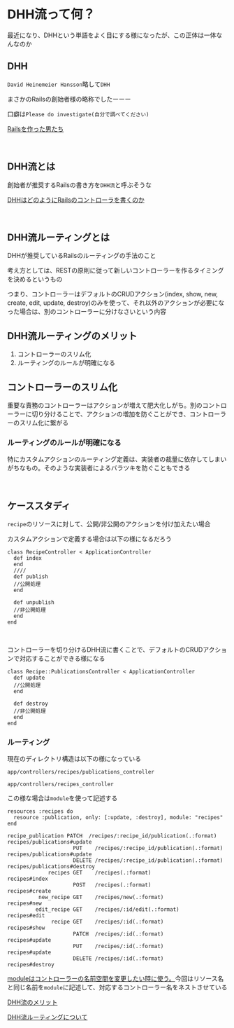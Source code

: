 # DHH流って何？

最近になり、DHHという単語をよく目にする様になったが、この正体は一体なんなのか

## DHH

`David Heinemeier Hansson`略して`DHH`

まさかのRailsの創始者様の略称でしたーーー

口癖は`Please do investigate(自分で調べてください)`

[Railsを作った男たち](https://qiita.com/gogotanaka/items/40ea2d34f89a434fa594)

<br>

## DHH流とは

創始者が推奨するRailsの書き方を`DHH流`と呼ぶそうな

[DHHはどのようにRailsのコントローラを書くのか](https://postd.cc/how-dhh-organizes-his-rails-controllers/)

<br>

## DHH流ルーティングとは

DHHが推奨しているRailsのルーティングの手法のこと

考え方としては、RESTの原則に従って新しいコントローラーを作るタイミングを決めるというもの

つまり、コントローラーはデフォルトのCRUDアクション(index, show, new, create, edit, update, destroy)のみを使って、それ以外のアクションが必要になった場合は、別のコントローラーに分けなさいという内容

## DHH流ルーティングのメリット

1. コントローラーのスリム化
2. ルーティングのルールが明確になる

## コントローラーのスリム化

重要な責務のコントローラーはアクションが増えて肥大化しがち。別のコントローラーに切り分けることで、アクションの増加を防ぐことができ、コントローラーのスリム化に繋がる

### ルーティングのルールが明確になる

特にカスタムアクションのルーティング定義は、実装者の裁量に依存してしまいがちなもの。そのような実装者によるバラツキを防ぐこともできる

<br>

## ケーススタディ

`recipe`のリソースに対して、公開/非公開のアクションを付け加えたい場合

カスタムアクションで定義する場合は以下の様になるだろう

```
class RecipeController < ApplicationController
  def index
  end
  ////
  def publish
  //公開処理
  end

  def unpublish
  //非公開処理
  end
end
```

<br>

コントローラーを切り分けるDHH流に書くことで、デフォルトのCRUDアクションで対応することができる様になる

```
class Recipe::PublicationsController < ApplicationController
  def update
  //公開処理
  end

  def destroy
  //非公開処理
  end
end
```

### ルーティング

現在のディレクトリ構造は以下の様になっている

`app/controllers/recipes/publications_controller`

`app/controllers/recipes_controller`

この様な場合は`module`を使って記述する

```
resources :recipes do
  resource :publication, only: [:update, :destroy], module: "recipes"
end

recipe_publication PATCH  /recipes/:recipe_id/publication(.:format)  recipes/publications#update
                     PUT    /recipes/:recipe_id/publication(.:format)  recipes/publications#update
                     DELETE /recipes/:recipe_id/publication(.:format)  recipes/publications#destroy
             recipes GET    /recipes(.:format)                         recipes#index
                     POST   /recipes(.:format)                         recipes#create
          new_recipe GET    /recipes/new(.:format)                     recipes#new
         edit_recipe GET    /recipes/:id/edit(.:format)                recipes#edit
              recipe GET    /recipes/:id(.:format)                     recipes#show
                     PATCH  /recipes/:id(.:format)                     recipes#update
                     PUT    /recipes/:id(.:format)                     recipes#update
                     DELETE /recipes/:id(.:format)                     recipes#destroy
```

[moduleはコントローラーの名前空間を変更したい時に使う。](https://railsguides.jp/routing.html#%E3%82%B3%E3%83%B3%E3%83%88%E3%83%AD%E3%83%BC%E3%83%A9%E3%81%AE%E5%90%8D%E5%89%8D%E7%A9%BA%E9%96%93%E3%81%A8%E3%83%AB%E3%83%BC%E3%83%86%E3%82%A3%E3%83%B3%E3%82%B0)今回はリソース名と同じ名前を`module`に記述して、対応するコントローラー名をネストさせている

[DHH流のメリット](https://tech.kitchhike.com/entry/2017/03/07/190739)

[DHH流ルーティングについて](https://www.ryotaku.com/entry/2019/09/17/000000)
